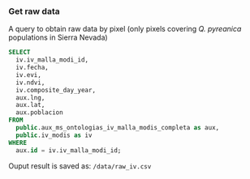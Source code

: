 ### Get raw data

A query to obtain raw data by pixel (only pixels covering *Q. pyreanica* populations in Sierra Nevada)

```sql 
SELECT 
  iv.iv_malla_modi_id, 
  iv.fecha, 
  iv.evi, 
  iv.ndvi, 
  iv.composite_day_year,
  aux.lng, 
  aux.lat, 
  aux.poblacion 
FROM 
  public.aux_ms_ontologias_iv_malla_modis_completa as aux, 
  public.iv_modis as iv
WHERE 
  aux.id = iv.iv_malla_modi_id;
```

Ouput result is saved as: `/data/raw_iv.csv`  


